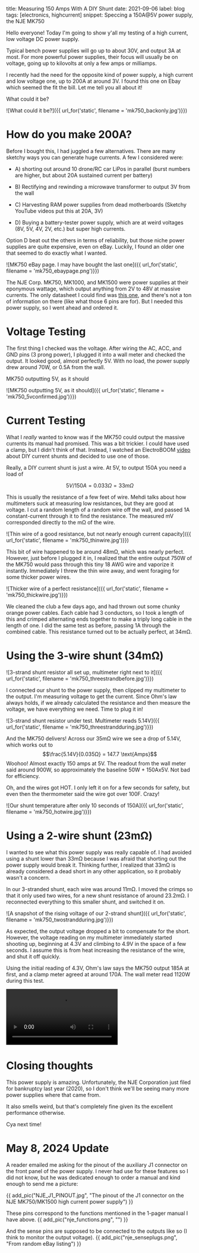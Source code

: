 title: Measuring 150 Amps With A DIY Shunt
date: 2021-09-06
label: blog
tags: [electronics, highcurrent]
snippet: Speccing a 150A@5V power supply, the NJE MK750

Hello everyone! Today I'm going to show y'all my testing of a high current, low voltage DC power supply.

Typical bench power supplies will go up to about 30V, and output 3A at most. For more powerful power supplies, their focus will usually be on voltage, going up to kilovolts at only a few amps or milliamps. 

I recently had the need for the opposite kind of power supply, a high current and low voltage one, up to 200A at around 3V. I found this one on Ebay which seemed the fit the bill. Let me tell you all about it!

<p class="caption">What could it be?</p>
![What could it be?]({{ url_for('static', filename = 'mk750_backonly.jpg')}})

# How do you make 200A?
Before I bought this, I had juggled a few alternatives. There are many sketchy ways you can generate huge currents. A few I considered were: 

 - A) shorting out around 10 drone/RC car LiPos in parallel (burst numbers are higher, but about 20A sustained current per battery)

 - B) Rectifying and rewinding a microwave transformer to output 3V from the wall

 - C) Harvesting RAM power supplies from dead motherboards (Sketchy YouTube videos put this at 20A, 3V)

 - D) Buying a battery-tester power supply, which are at weird voltages (8V, 5V, 4V, 2V, etc.) but super high currents.

Option D beat out the others in terms of reliability, but those niche power supplies are quite expensive, even on eBay. Luckily, I found an older one that seemed to do exactly what I wanted. 

<p class="MK750 eBay page. I may have bought the last one"></p>
![MK750 eBay page. I may have bought the last one]({{ url_for('static', filename = 'mk750_ebaypage.png')}})


The NJE Corp. MK750, MK1000, and MK1500 were power supplies at their eponymous wattage, which output anything from 2V to 48V at massive currents. The only datasheet I could find was <a href="{{ url_for('static', filename = 'mk750_datasheet.pdf')}}" target="_blank">this one</a>, and there's not a ton of information on there (like what those 6 pins are for). But I needed this power supply, so I went ahead and ordered it. 

# Voltage Testing
The first thing I checked was the voltage. After wiring the AC, ACC, and GND pins (3 prong power), I plugged it into a wall meter and checked the output. It looked good, almost perfectly 5V. With no load, the power supply drew around 70W, or 0.5A from the wall. 

<p class="caption">MK750 outputting 5V, as it should</p>
![MK750 outputting 5V, as it should]({{ url_for('static', filename = 'mk750_5vconfirmed.jpg')}})

# Current Testing
What I *really* wanted to know was if the MK750 could output the massive currents its manual had promised. This was a bit trickier. I could have used a clamp, but I didn't think of that. Instead, I watched an ElectroBOOM [video](https://www.youtube.com/watch?v=j4u8fl31sgQ) about DIY current shunts and decided to use one of those.

Really, a DIY current shunt is just a wire. At 5V, to output 150A you need a load of 

$$ 5V/150A = 0.033Ω = 33mΩ $$

This is usually the resistance of a few feet of wire. Mehdi talks about how multimeters suck at measuring low resistances, but they are good at voltage. I cut a random length of a random wire off the wall, and passed 1A constant-current through it to find the resistance. The measured mV corresponded directly to the mΩ of the wire. 

<p class="Thin wire of a good resistance, but not nearly enough current capacity"></p>
![Thin wire of a good resistance, but not nearly enough current capacity]({{ url_for('static', filename = 'mk750_thinwire.jpg')}})

This bit of wire happened to be around 48mΩ, which was nearly perfect. However, just before I plugged it in, I realized that the entire output 750W of the MK750 would pass through this tiny 18 AWG  wire and vaporize it instantly. Immediately I threw the thin wire away, and went foraging for some thicker power wires. 

<p class="Thicker wire of a perfect resistance"></p>
![Thicker wire of a perfect resistance]({{ url_for('static', filename = 'mk750_thickwire.jpg')}})

We cleaned the club a few days ago, and had thrown out some chunky orange power cables. Each cable had 3 conductors, so I took a length of this and crimped alternating ends together to make a triply long cable in the length of one. I did the same test as before, passing 1A through the combined cable. This resistance turned out to be actually perfect, at 34mΩ. 


# Using the 3-wire shunt (34mΩ)
<p class="3-strand shunt resistor all set up, multimeter right next to it"></p>
![3-strand shunt resistor all set up, multimeter right next to it]({{ url_for('static', filename = 'mk750_threestrandbefore.jpg')}})

I connected our shunt to the power supply, then clipped my multimeter to the output. I'm measuring voltage to get the current. Since Ohm's law always holds, if we already calculated the resistance and then measure the voltage, we have everything we need. Time to plug it in!

<p class="3-strand shunt resistor under test. Multimeter reads 5.14V"></p>
![3-strand shunt resistor under test. Multimeter reads 5.14V]({{ url_for('static', filename = 'mk750_threestrandduring.jpg')}})

And the MK750 delivers! Across our 35mΩ wire we see a drop of 5.14V, which works out to
$$\frac{5.14V}{0.035Ω} = 147.7 \text{Amps}$$
Woohoo! Almost exactly 150 amps at 5V. The readout from the wall meter said around 900W, so approximately the baseline 50W + 150Ax5V. Not bad for efficiency.

Oh, and the wires got HOT. I only left it on for a few seconds for safety, but even then the thermometer said the wire got over 100F. Crazy!

<p class="Our shunt temperature after only 10 seconds of 150A"></p>
![Our shunt temperature after only 10 seconds of 150A]({{ url_for('static', filename = 'mk750_hotwire.jpg')}})

# Using a 2-wire shunt (23mΩ)
I wanted to see what this power supply was really capable of. I had avoided using a shunt lower than 33mΩ because I was afraid that shorting out the power supply would break it. Thinking further, I realized that 33mΩ is already considered a dead short in any other application, so it probably wasn't a concern. 

In our 3-stranded shunt, each wire was around 11mΩ. I moved the crimps so that it only used two wires, for a new shunt resistance of around 23.2mΩ. I reconnected everything to this smaller shunt, and switched it on. 

<p class="A snapshot of the rising voltage of our 2-strand shunt"></p>
![A snapshot of the rising voltage of our 2-strand shunt]({{ url_for('static', filename = 'mk750_twostrandduring.jpg')}})

As expected, the output voltage dropped a bit to compensate for the short. However, the voltage reading on my multimeter immediately started shooting up, beginning at 4.3V and climbing to 4.9V in the space of a few seconds. I assume this is from heat increasing the resistance of the wire, and shut it off quickly. 

Using the initial reading of 4.3V, Ohm's law says the MK750 output 185A at first, and a clamp meter agreed at around 170A. The wall meter read 1120W during this test.

<video src="{{ url_for('static', filename = 'mk750_vid3.mov')}}" controls></video>


# Closing thoughts
This power supply is amazing. Unfortunately, the NJE Corporation just filed for bankruptcy last year (2020), so I don't think we'll be seeing many more power supplies where that came from. 

It also smells weird, but that's completely fine given its the excellent performance otherwise. 

Cya next time!

# May 8, 2024 Update
A reader emailed me asking for the pinout of the auxiliary J1 connector on the front panel of the power supply. I never had use for these features so I did not know, but he was dedicated enough to order a manual and kind enough to send me a picture:

{{ add_pic("NJE_J1_PINOUT.jpg", "The pinout of the J1 connector on the NJE MK750/MK1500 high current power supply") }}

These pins correspond to the functions mentioned in the 1-pager manual I have above.
{{ add_pic("nje_functions.png", "") }}

And the sense pins are supposed to be connected to the outputs like so (I think to monitor the output voltage).
{{ add_pic("nje_senseplugs.png", "From random eBay listing") }}
